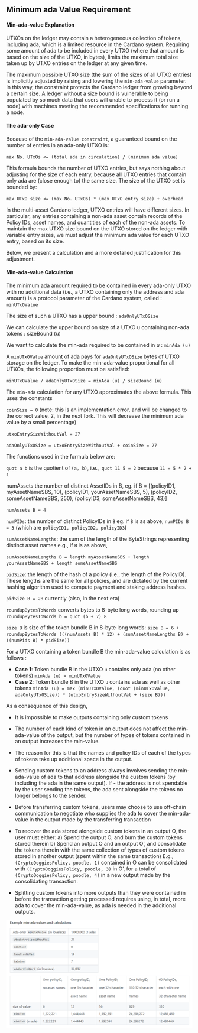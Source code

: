 ## Minimum ada Value Requirement

#### Min-ada-value Explanation

UTXOs on the ledger may contain a heterogeneous collection of tokens, including ada, which is a limited resource in the Cardano system. Requiring some amount of ada to be included in every UTXO (where that amount is based on the size of the UTXO, in bytes), limits the maximum total size taken up by UTXO entries on the ledger at any given time.

The maximum possible UTXO size (the sum of the sizes of all UTXO entries) is implicitly adjusted by raising and lowering the `min-ada-value` parameter. In this way, the constraint protects the Cardano ledger from growing beyond a certain size. A ledger without a size bound is vulnerable to being populated by so much data that users will unable to process it (or run a node) with machines meeting the recommended specifications for running a node.

#### The ada-only Case

Because of the `min-ada-value constraint`, a guaranteed bound on the number of entries in an ada-only UTXO is:

`max No. UTxOs <= (total ada in circulation) / (minimum ada value)`

This formula bounds the number of UTXO entries, but says nothing about adjusting for the size of each entry, because all UTXO entries that contain only ada are (close enough to) the same size. The size of the UTXO set is bounded by:

`max UTxO size <= (max No. UTxOs) * (max UTxO entry size) + overhead`

In the multi-asset Cardano ledger, UTXO entries will have different sizes. In particular, any entries containing a non-ada asset contain records of the Policy IDs, asset names, and quantities of each of the non-ada assets. To maintain the max UTXO size bound on the UTXO stored on the ledger with variable entry sizes, we must adjust the minimum ada value for each UTXO entry, based on its size.

Below, we present a calculation and a more detailed justification for this adjustment.

#### Min-ada-value Calculation

The minimum ada amount required to be contained in every ada-only UTXO with no additional data (i.e., a UTXO containing only the address and ada amount) is a protocol parameter of the Cardano system, called : `minUTxOValue`

The size of such a UTXO has a upper bound : `adaOnlyUTxOSize`

We can calculate the upper bound on size of a UTXO u containing non-ada tokens : sizeBound (u)

We want to calculate the min-ada required to be contained in *u* : `minAda (u)`

A `minUTxOValue` amount of ada pays for `adaOnlyUTxOSize` bytes of UTXO storage on the ledger. To make the min-ada-value proportional for all UTXOs, the following proportion must be satisfied:

`minUTxOValue / adaOnlyUTxOSize = minAda (u) / sizeBound (u)`

The `min-ada` calculation for any UTXO approximates the above formula. This uses the constants

`coinSize = 0` (note: this is an implementation error, and will be changed to the correct value, 2, in the next fork. This will decrease the minimum ada value by a small percentage)

`utxoEntrySizeWithoutVal = 27`

`adaOnlyUTxOSize = utxoEntrySizeWithoutVal + coinSize = 27`

The functions used in the formula below are:

`quot a b` is the quotient of `(a, b)`, i.e.,` quot 11 5 = 2` because `11 = 5 * 2 + 1`

numAssets  the number of distinct AssetIDs in B, eg. if B = [(policyID1, myAssetNameSBS, 10), (policyID1, yourAssetNameSBS, 5), (policyID2, someAssetNameSBS, 250), (policyID3, someAssetNameSBS, 43)]

`numAssets B = 4`

`numPIDs`: the number of distinct PolicyIDs in `B` eg. if `B` is as above, `numPIDs B = 3` (which are `policyID1, policyID2, policyID3`)

`sumAssetNameLengths`: the sum of the length of the ByteStrings representing distinct asset names e.g., if `B` is as above,

`sumAssetNameLengths B = length myAssetNameSBS + length yourAssetNameSBS + length someAssetNameSBS`

`pidSize`: the length of the hash of a policy (i.e., the length of the PolicyID). These lengths are the same for all policies, and are dictated by the current hashing algorithm used to compute payment and staking address hashes.

`pidSize B = 28` currently (also, in the next era)

`roundupBytesToWords` converts bytes to 8-byte long words, rounding up `roundupBytesToWords b = quot (b + 7) 8`

`size B` is size of the token bundle B in 8-byte long words: `size B = 6 + roundupBytesToWords (((numAssets B) * 12) + (sumAssetNameLengths B) + ((numPids B) * pidSize))`

For a UTXO containing a token bundle B the min-ada-value calculation is as follows :

- **Case 1**: Token bundle B in the UTXO `u` contains only ada (no other tokens) `minAda (u) = minUTxOValue`
- **Case 2**: Token bundle B in the UTXO `u` contains ada as well as other tokens `minAda (u) = max (minUTxOValue, (quot (minUTxOValue, adaOnlyUTxOSize)) * (utxoEntrySizeWithoutVal + (size B)))`

As a consequence of this design,

- It is impossible to make outputs containing only custom tokens
- The number of each kind of token in an output does not affect the min-ada-value of the output, but the number of types of tokens contained in an output increases the min-value.
- The reason for this is that the names and policy IDs of each of the types of tokens take up additional space in the output.
- Sending custom tokens to an address always involves sending the min-ada-value of ada to that address alongside the custom tokens (by including the ada in the same output). If - the address is not spendable by the user sending the tokens, the ada sent alongside the tokens no longer belongs to the sender.
- Before transferring custom tokens, users may choose to use off-chain communication to negotiate who supplies the ada to cover the min-ada-value in the output made by the transferring transaction
- To recover the ada stored alongside custom tokens in an output O, the user must either: a) Spend the output O, and burn the custom tokens stored therein b) Spend an output O and an output O’, and consolidate the tokens therein with the same collection of types of custom tokens stored in another output (spent within the same transaction)
E.g., `(CryptoDoggiesPolicy, poodle, 1)` contained in O can be consolidated with `(CryptoDoggiesPolicy, poodle, 3)` in O’, for a total of `(CryptoDoggiesPolicy, poodle, 4)` in a new output made by the consolidating transaction.

- Splitting custom tokens into more outputs than they were contained in before the transaction getting processed requires using, in total, more ada to cover the min-ada-value, as ada is needed in the additional outputs.

![Minimum ada value](min-ada.png)

